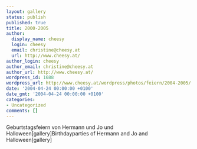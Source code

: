 ```yaml
---
layout: gallery
status: publish
published: true
title: 2000-2005
author:
  display_name: cheesy
  login: cheesy
  email: christine@cheesy.at
  url: http://www.cheesy.at/
author_login: cheesy
author_email: christine@cheesy.at
author_url: http://www.cheesy.at/
wordpress_id: 1688
wordpress_url: http://www.cheesy.at/wordpress/photos/feiern/2004-2005/
date: '2004-04-24 00:00:00 +0100'
date_gmt: '2004-04-24 00:00:00 +0100'
categories:
- Uncategorized
comments: []
---
```

<!--:de-->Geburtstagsfeiern von Hermann und Jo und Halloween[gallery]<!--:--><!--:en-->Birthdayparties of Hermann and Jo and Halloween[gallery]<!--:-->
